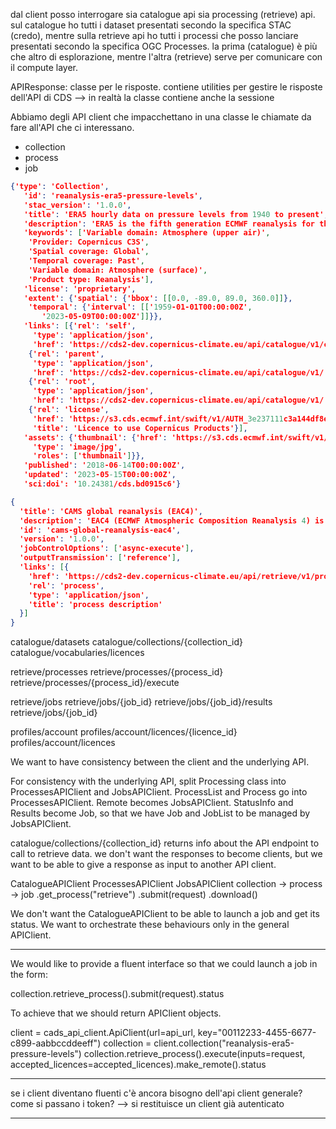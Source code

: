
dal client posso interrogare sia catalogue api sia processing (retrieve) api. sul catalogue ho tutti i dataset 
presentati secondo la specifica STAC (credo), mentre sulla retrieve api ho tutti i processi che posso lanciare 
presentati secondo la specifica OGC Processes. la prima (catalogue) è più che altro di esplorazione, mentre l'altra 
(retrieve) serve per comunicare con il compute layer.


APIResponse: classe per le risposte. contiene utilities per gestire le risposte dell'API di CDS
--> in realtà la classe contiene anche la sessione

Abbiamo degli API client che impacchettano in una classe le chiamate da fare all'API che ci interessano.

- collection
- process
- job

```json
{'type': 'Collection',
   'id': 'reanalysis-era5-pressure-levels',
   'stac_version': '1.0.0',
   'title': 'ERA5 hourly data on pressure levels from 1940 to present',
   'description': 'ERA5 is the fifth generation ECMWF reanalysis for the global climate and weather for the past 8 ...',
   'keywords': ['Variable domain: Atmosphere (upper air)',
    'Provider: Copernicus C3S',
    'Spatial coverage: Global',
    'Temporal coverage: Past',
    'Variable domain: Atmosphere (surface)',
    'Product type: Reanalysis'],
   'license': 'proprietary',
   'extent': {'spatial': {'bbox': [[0.0, -89.0, 89.0, 360.0]]},
    'temporal': {'interval': [['1959-01-01T00:00:00Z',
       '2023-05-09T00:00:00Z']]}},
   'links': [{'rel': 'self',
     'type': 'application/json',
     'href': 'https://cds2-dev.copernicus-climate.eu/api/catalogue/v1/collections/reanalysis-era5-pressure-levels'},
    {'rel': 'parent',
     'type': 'application/json',
     'href': 'https://cds2-dev.copernicus-climate.eu/api/catalogue/v1/'},
    {'rel': 'root',
     'type': 'application/json',
     'href': 'https://cds2-dev.copernicus-climate.eu/api/catalogue/v1/'},
    {'rel': 'license',
     'href': 'https://s3.cds.ecmwf.int/swift/v1/AUTH_3e237111c3a144df8e0e0980577062b4/cds2-dev-catalogue/licences/licence-to-use-copernicus-products/licence-to-use-copernicus-products_b4b9451f54cffa16ecef5c912c9cebd6979925a956e3fa677976e0cf198c2c18.pdf',
     'title': 'Licence to use Copernicus Products'}],
   'assets': {'thumbnail': {'href': 'https://s3.cds.ecmwf.int/swift/v1/AUTH_3e237111c3a144df8e0e0980577062b4/cds2-dev-catalogue/resources/reanalysis-era5-pressure-levels/overview_3a600b4d477bd7226c5fabb17ba38f8c34c21be6363603c196fca1c58d87dfa2.png',
     'type': 'image/jpg',
     'roles': ['thumbnail']}},
   'published': '2018-06-14T00:00:00Z',
   'updated': '2023-05-15T00:00:00Z',
   'sci:doi': '10.24381/cds.bd0915c6'}
```


```json
{
  'title': 'CAMS global reanalysis (EAC4)',
  'description': 'EAC4 (ECMWF Atmospheric Composition Reanalysis 4) is the fourth generation ECMWF global reanalysis ...',
  'id': 'cams-global-reanalysis-eac4',
  'version': '1.0.0',
  'jobControlOptions': ['async-execute'],
  'outputTransmission': ['reference'],
  'links': [{
    'href': 'https://cds2-dev.copernicus-climate.eu/api/retrieve/v1/processes/cams-global-reanalysis-eac4', 
    'rel': 'process',
    'type': 'application/json',
    'title': 'process description'
  }]
}
```


catalogue/datasets
catalogue/collections/{collection_id}
catalogue/vocabularies/licences

retrieve/processes
retrieve/processes/{process_id}
retrieve/processes/{process_id}/execute

retrieve/jobs
retrieve/jobs/{job_id}
retrieve/jobs/{job_id}/results
retrieve/jobs/{job_id}

profiles/account
profiles/account/licences/{licence_id}
profiles/account/licences

We want to have consistency between the client and the underlying API.

For consistency with the underlying API, split Processing class into ProcessesAPIClient and JobsAPIClient.
ProcessList and Process go into ProcessesAPIClient. Remote becomes JobsAPIClient. StatusInfo and Results become Job, 
so that we have Job and JobList to be managed by JobsAPIClient.


catalogue/collections/{collection_id} returns info about the API endpoint to call to retrieve data. 
we don't want the responses to become clients, but we want to be able to give a response as input to another API client.

CatalogueAPIClient             ProcessesAPIClient          JobsAPIClient
collection                     -> process                  -> job
    .get_process("retrieve")       .submit(request)           .download()

We don't want the CatalogueAPIClient to be able to launch a job and get its status. We want to orchestrate these 
behaviours only in the general APIClient.

---

We would like to provide a fluent interface so that we could launch a job in the form:

collection.retrieve_process().submit(request).status

To achieve that we should return APIClient objects.

client = cads_api_client.ApiClient(url=api_url, key="00112233-4455-6677-c899-aabbccddeeff")
collection = client.collection("reanalysis-era5-pressure-levels")
collection.retrieve_process().execute(inputs=request, accepted_licences=accepted_licences).make_remote().status

---

se i client diventano fluenti c'è ancora bisogno dell'api client generale? 
come si passano i token? --> si restituisce un client già autenticato


---

